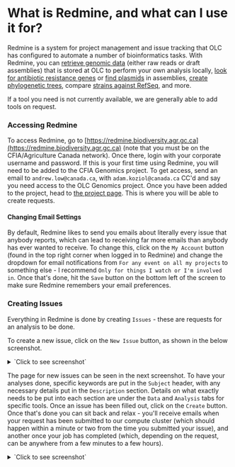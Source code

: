 # What is Redmine, and what can I use it for?

Redmine is a system for project management and issue tracking that OLC has configured to automate a number of
bioinformatics tasks. With Redmine, you can [retrieve genomic data](data/external_retrieve.md)
(either raw reads or draft assemblies) that is stored at OLC to perform your own analysis locally, [look for
antibiotic resistance genes](analysis/resfinder.md) or [find plasmids](analysis/mobsuite.md) in assemblies,
[create phylogenetic trees](analysis/diversitree.md), compare [strains against RefSeq](analysis/strainmash.md), and more.

If a tool you need is not currently available, we are generally able to add tools on request.

### Accessing Redmine

To access Redmine, go to [https://redmine.biodiversity.agr.gc.ca](https://redmine.biodiversity.agr.gc.ca) (note that you
must be on the CFIA/Agriculture Canada network). Once there, login with your corporate username and password. If this is
your first time using Redmine, you will need to be added to the CFIA Genomics project. To get access, send an email
to `andrew.low@canada.ca`, with `adam.koziol@canada.ca` CC'd and say you need access to the OLC Genomics project. Once you have been added to the project,
head to [the project page](https://redmine.biodiversity.agr.gc.ca/projects/cfia/issues). This is where you will
be able to create requests.

#### Changing Email Settings

By default, Redmine likes to send you emails about literally every issue that anybody reports, which can lead to
receiving far more emails than anybody has ever wanted to receive. To change this, click on the `My Account` button (found
in the top right corner when logged in to Redmine) and change the dropdown for email notifications from `For any event
on all my projects` to something else - I recommend `Only for things I watch or I'm involved in`. Once that's done, hit
the `Save` button on the bottom left of the screen to make sure Redmine remembers your email preferences.

### Creating Issues

Everything in Redmine is done by creating `Issues` - these are requests for an analysis to be done.

To create a new issue, click on the `New Issue` button, as shown in the below screenshot.

<details><summary>`Click to see screenshot`</summary>

![Screenshot](img/Redmine_Overview.png)

</details>

The page for new issues can be seen in the next screenshot. To have your analyses done, specific keywords are put in the
`Subject` header, with any necessary details put in the `Description` section. Details on what exactly needs to be put
into each section are under the `Data` and `Analysis` tabs for specific tools. Once an issue has been filled out, click
on the `Create` button. Once that's done you can sit back and relax - you'll receive emails when your request has been
submitted to our compute cluster (which should happen within a minute or two from the time you submitted your issue),
and another once your job has completed (which, depending on the request, can be anywhere from a few minutes to a few
hours).

<details><summary>`Click to see screenshot`</summary>

![Screenshot](img/New_Issue.png)

</details>
